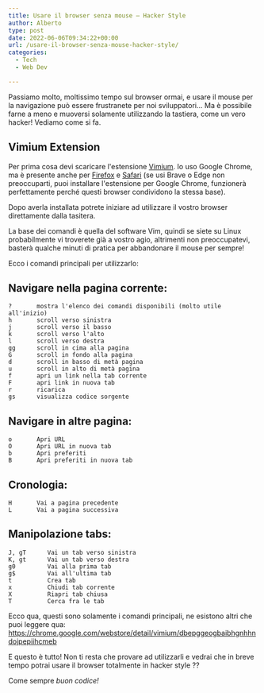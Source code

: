 ```yaml
---
title: Usare il browser senza mouse – Hacker Style
author: Alberto
type: post
date: 2022-06-06T09:34:22+00:00
url: /usare-il-browser-senza-mouse-hacker-style/
categories:
  - Tech
  - Web Dev

---
```

Passiamo molto, moltissimo tempo sul browser ormai, e usare il mouse per la navigazione può essere frustranete per noi sviluppatori&#8230; Ma è possibile farne a meno e muoversi solamente utilizzando la tastiera, come un vero hacker! Vediamo come si fa.

## Vimium Extension

Per prima cosa devi scaricare l'estensione <a href="https://chrome.google.com/webstore/detail/vimium/dbepggeogbaibhgnhhndojpepiihcmeb" target="_blank" rel="noreferrer noopener">Vimium</a>. Io uso Google Chrome, ma è presente anche per <a href="https://addons.mozilla.org/it/firefox/addon/vimium-ff/" target="_blank" rel="noreferrer noopener">Firefox</a> e <a href="https://apps.apple.com/us/app/vimari/id1480933944?mt=12" target="_blank" rel="noreferrer noopener">Safari</a> (se usi Brave o Edge non preoccuparti, puoi installare l'estensione per Google Chrome, funzionerà perfettamente perché questi browser condividono la stessa base).

Dopo averla installata potrete iniziare ad utilizzare il vostro browser direttamente dalla tasitera.

La base dei comandi è quella del software Vim, quindi se siete su Linux probabilmente vi troverete già a vostro agio, altrimenti non preoccupatevi, basterà qualche minuti di pratica per abbandonare il mouse per sempre!

Ecco i comandi principali per utilizzarlo:

## Navigare nella pagina corrente:

<pre class="wp-block-code"><code>?       mostra l'elenco dei comandi disponibili (molto utile all'inizio)
h       scroll verso sinistra
j       scroll verso il basso
k       scroll verso l'alto
l       scroll verso destra
gg      scroll in cima alla pagina
G       scroll in fondo alla pagina
d       scroll in basso di metà pagina
u       scroll in alto di metà pagina
f       apri un link nella tab corrente
F       apri link in nuova tab
r       ricarica
gs      visualizza codice sorgente</code></pre>

## Navigare in altre pagina:

<pre class="wp-block-code"><code>o       Apri URL
O       Apri URL in nuova tab
b       Apri preferiti
B       Apri preferiti in nuova tab</code></pre>

## Cronologia:

<pre class="wp-block-code"><code>H       Vai a pagina precedente
L       Vai a pagina successiva</code></pre>

## Manipolazione tabs:

<pre class="wp-block-code"><code>J, gT      Vai un tab verso sinistra
K, gt      Vai un tab verso destra
g0         Vai alla prima tab
g$         Vai all'ultima tab
t          Crea tab
x          Chiudi tab corrente
X          Riapri tab chiusa
T          Cerca fra le tab</code></pre>

Ecco qua, questi sono solamente i comandi principali, ne esistono altri che puoi leggere qua: <a href="https://chrome.google.com/webstore/detail/vimium/dbepggeogbaibhgnhhndojpepiihcmeb" target="_blank" rel="noreferrer noopener">https://chrome.google.com/webstore/detail/vimium/dbepggeogbaibhgnhhndojpepiihcmeb</a>

E questo è tutto! Non ti resta che provare ad utilizzarli e vedrai che in breve tempo potrai usare il browser totalmente in hacker style ?‍?

Come sempre _buon codice!_